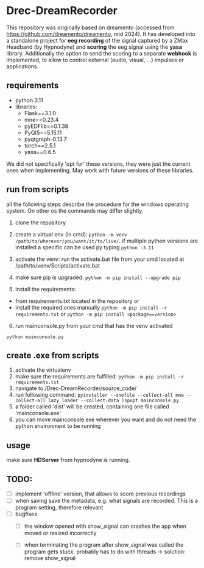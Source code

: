 # Drec-DreamRecorder

This repository was originally based on dreamento (accessed from https://github.com/dreamento/dreamento, mid 2024). 
It has developed into a standalone project for **eeg recording** of the signal captured by a ZMax Headband (by Hypnodyne) and **scoring** the eeg signal using the **yasa** library. Additionally the option to send the scoring to a separate **webhook** is implemented, to allow to control external (audio, visual, ...) impulses or applications.

## requirements
- python 3.11
- libraries:
  - Flask==3.1.0
  - mne==0.23.4
  - pyEDFlib==0.1.38
  - PyQt5==5.15.11
  - pyqtgraph-0.13.7
  - torch==2.5.1
  - yasa==0.6.5

 We did not specifically 'opt for' these versions, they were just the current ones when implementing. May work with future versions of these libraries.

## run from scripts
all the following steps describe the procedure for the windows operating system. On other os the commands may differ slightly.

1. clone the repository

2. create a virtual env (in cmd):
```python -m venv /path/to/wherever/you/want/it/to/live/```.
if multiple python versions are installed a specific can be used py typing
```python -3.11```

4. activate the venv:
run the activate.bat file from your cmd located at /path/to/venv/Scripts/activate.bat
  
5. make sure pip is upgraded:
```python -m pip install --upgrade pip```
6. install the requirements:
- from requirements.txt located in the repository or
- install the required ones manually 
```python -m pip install -r requirements.txt```
or
```python -m pip install <package==version>```
6. run mainconsole.py from your cmd that has the venv activated
```
python mainconsole.py
```

## create .exe from scripts
1. activate the virtualenv
2. make sure the requirements are fulfilled: ```python -m pip install -r requirements.txt```
4. navigate to /Drec-DreamRecorder/source_code/
5. run following command:
```pyinstaller --onefile --collect-all mne --collect-all lazy_loader --collect-data lspopt mainconsole.py```
6. a folder called 'dist' will be created, containing one file called 'mainconsole.exe'
7. you can move mainconsole.exe wherever you want and do not need the python environment to be running

## usage
make sure **HDServer** from hypnodyne is running. 

## TODO:
- [ ] implement 'offline' version, that allows to score previous recordings
- [ ] when saving save the metadata, e.g. what signals are recorded. This is a program setting, therefore relevant
- [ ] bugfixes
  - [ ] the window opened with show_signal can crashes the app when moved or resized incorrectly
  - [ ] when terminating the program after show_signal was called the program gets stuck. probably has to do with threads -> solution: remove show_signal

